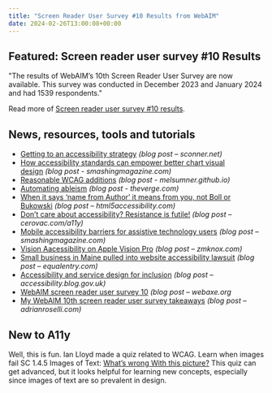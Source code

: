 ```yaml
---
title: "Screen Reader User Survey #10 Results from WebAIM"
date: 2024-02-26T13:00:08+00:00
---
```


## Featured: Screen reader user survey #10 Results

"The results of WebAIM’s 10th Screen Reader User Survey are now available. This survey was conducted in December 2023 and January 2024 and had 1539 respondents."

Read more of [Screen reader user survey #10 results](https://webaim.org/blog/screen-reader-user-survey-10-results/).

## News, resources, tools and tutorials

- [Getting to an accessibility strategy](https://sconner.net/blog/getting-to-an-accessibility-strategy/) *(blog post – sconner.net)*
- [How accessibility standards can empower better chart visual design](https://www.smashingmagazine.com/2024/02/accessibility-standards-empower-better-chart-visual-design/) *(blog post - smashingmagazine.com)*
- [Reasonable WCAG additions](https://melsumner.github.io/reasonable-wcag-additions) *(blog post - melsumner.github.io)*
- [Automating ableism](https://www.theverge.com/24066641/disability-ableism-ai-census-qalys) *(blog post - theverge.com)*
- [When it says ‘name from Author’ it means from you, not Boll or Bukowski](https://html5accessibility.com/stuff/2024/02/14/when-it-says-name-from-author-it-means-from-you-not-boll-or-bukowski/) *(blog post – html5accessibility.com)*
- [Don’t care about accessibility? Resistance is futile!](https://cerovac.com/a11y/2024/02/dont-care-about-accessibility-resistance-is-futile/) *(blog post – cerovac.com/a11y)*
- [Mobile accessibility barriers for assistive technology users](https://www.smashingmagazine.com/2024/02/mobile-accessibility-barriers-assistive-technology-users/) *(blog post – smashingmagazine.com)*
- [Vision Aacessibility on Apple Vision Pro](https://zmknox.com/2024/02/18/vision-accessibility-on-apple-vision-pro) *(blog post – zmknox.com)*
- [Small business in Maine pulled into website accessibility lawsuit](https://equalentry.com/accessibility-small-business-maine/) *(blog post – equalentry.com)*
- [Accessibility and service design for inclusion](https://accessibility.blog.gov.uk/2024/02/21/accessibility-and-service-design-for-inclusion/) *(blog post – accessibility.blog.gov.uk)*
- [WebAIM screen reader user survey 10](http://www.webaxe.org/webaim-screen-reader-user-survey-10/) *(blog post – webaxe.org*
- [My WebAIM 10th screen reader user survey takeaways](https://adrianroselli.com/2024/02/my-webaim-10th-sr-user-survey-takeaways.html) *(blog post – adrianroselli.com)*

## New to A11y

Well, this is fun. Ian Lloyd made a quiz related to WCAG. Learn when images fail SC 1.4.5 Images of Text: [What’s wrong With this picture?](https://www.tpgi.com/does-it-fail-1-4-5-images-of-text/) This quiz can get advanced, but it looks helpful for learning new concepts, especially since images of text are so prevalent in design.
